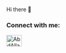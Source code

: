 Hi there 👋

<h3 align="left">Connect with me:</h3>
<p align="left">
<a href="[https://linkedin.com/in/yasamanmirdoraghi](https://www.linkedin.com/in/abdallahgomaa1/)" target="blank"><img align="center" src="https://raw.githubusercontent.com/rahuldkjain/github-profile-readme-generator/master/src/images/icons/Social/linked-in-alt.svg" alt="AbdAllahGomaa" height="30" width="40" /></a>
